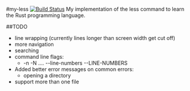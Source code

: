#my-less
[![Build Status](https://travis-ci.org/jonfk/mless.svg)](https://travis-ci.org/jonfk/mless)
My implementation of the less command to learn the Rust programming language.

##TODO
- line wrapping (currently lines longer than screen width get cut off)
- more navigation
- searching
- command line flags:
  - -n  -N  ....  --line-numbers  --LINE-NUMBERS
- Added better error messages on common errors:
  - opening a directory
- support more than one file